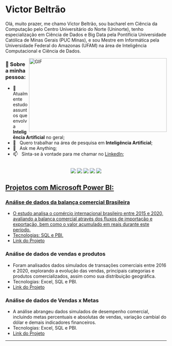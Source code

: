 
# Victor Beltrão
<sub></sub>

<div align="left">

Olá, muito prazer, me chamo Victor Beltrão, sou bacharel em Ciência da Computação pelo Centro Universitário do Norte (Uninorte), tenho especialização em Ciência de Dados e Big Data pela Pontifícia Universidade Católica de Minas Gerais (PUC Minas), e sou Mestre em Informática pela Universidade Federal do Amazonas (UFAM) na área de Inteligência Computacional e Ciência de Dados.
</div>

<img align="right" alt="GIF" src="https://media1.tenor.com/m/lER2_kKTywYAAAAd/monkey-adult-swim.gif" width="430" height="230">


### 🧐 Sobre a minha pessoa:

- 🔭 &nbsp; Atualmente estudo assuntos que envolva **Inteligência Artificial** no geral;
- 🤝 &nbsp; Quero trabalhar na área de pesquisa em **Inteligência Artificial**;
- 💬 &nbsp; Ask me Anything;
- 📫 &nbsp; Sinta-se à vontade para me chamar no [LinkedIn](https://www.linkedin.com/in/victorbeltrao/);
<div align="center">
  
##
  <div align="center"> 
 
  <a href = "mailto:victorbeltraoduarte@gmail.com"><img src="https://img.shields.io/badge/-Gmail-%23333?style=for-the-badge&logo=gmail&logoColor=white" target="_blank"></a>
  <a href = "https://www.linkedin.com/in/victorbeltrao/" target="_blank"><img src="https://img.shields.io/badge/-LinkedIn-%230077B5?style=for-the-badge&logo=linkedin&logoColor=white" target="_blank"></a>
  <a href = "https://open.spotify.com/playlist/1bmjid8hF9Sc8pxMEkwKh3?si=7d1c93ae5bef4f07"><img src="https://img.shields.io/badge/Spotify-1ED760?&style=for-the-badge&logo=spotify&logoColor=white" target="_blank"></a>
  <a href= "https://steamcommunity.com/id/vbvd/"><img src="https://img.shields.io/badge/Steam-000000?style=for-the-badge&logo=steam&logoColor=white" target="_blank"></a>
  <a href="https://br.op.gg/multi/query=Borrachudo%2Cgrayback"><img src="https://img.shields.io/badge/Riot_Games-D32936?style=for-the-badge&logo=riot-games&logoColor=white" target="_blank"></a>
  </div>
  

  <a href="https://github.com/victorbeltrao12">
</div>
 


 
## Projetos com Microsoft Power BI:
### Análise de dados da balança comercial Brasileira
- O estudo analisa o comércio internacional brasileiro entre 2015 e 2020, avaliando a balança comercial através dos fluxos de importação e exportação, bem como o valor acumulado em reais durante este período.
- Tecnologias: SQL e PBI.
- [Link do Projeto](https://bit.ly/3khM81g)
  
### Análise de dados de vendas e produtos
- Foram analisados dados simulados de transações comerciais entre 2016 e 2020, explorando a evolução das vendas, principais categorias e produtos comercializados, assim como sua distribuição geográfica.
- Tecnologias: Excel, SQL e PBI.
- [Link do Projeto](https://bit.ly/38YW25I)

### Análise de dados de Vendas x Metas  
- A análise abrangeu dados simulados de desempenho comercial, incluindo metas percentuais e absolutas de vendas, variação cambial do dólar e demais indicadores financeiros.
- Tecnologias: Excel, SQL e PBI.
- [Link do Projeto](https://bit.ly/2Hb8WSX)
---
